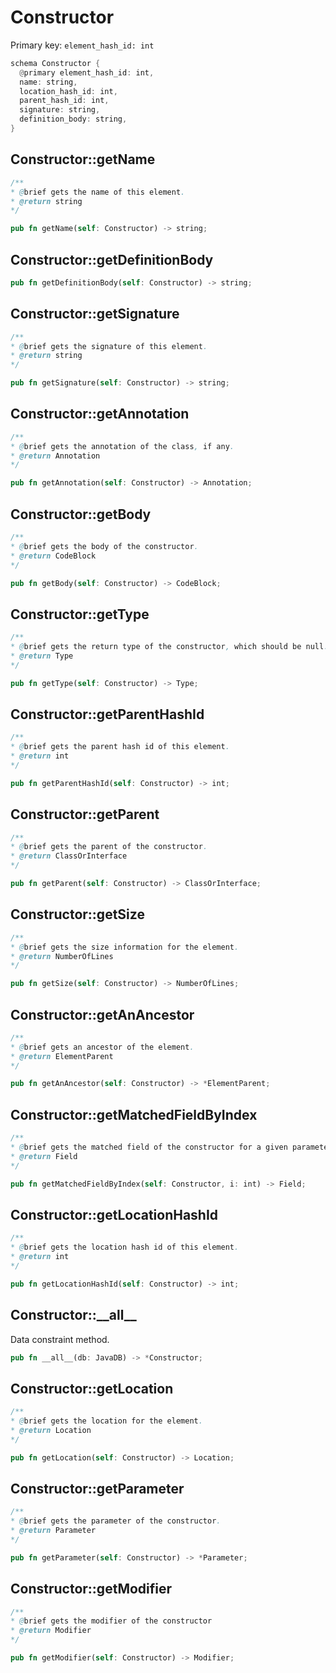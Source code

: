 # Constructor

Primary key: `element_hash_id: int`

```rust
schema Constructor {
  @primary element_hash_id: int,
  name: string,
  location_hash_id: int,
  parent_hash_id: int,
  signature: string,
  definition_body: string,
}
```
## Constructor::getName

```java
/**
* @brief gets the name of this element.
* @return string
*/
```
```rust
pub fn getName(self: Constructor) -> string;
```
## Constructor::getDefinitionBody

```rust
pub fn getDefinitionBody(self: Constructor) -> string;
```
## Constructor::getSignature

```java
/**
* @brief gets the signature of this element.
* @return string
*/
```
```rust
pub fn getSignature(self: Constructor) -> string;
```
## Constructor::getAnnotation

```java
/**
* @brief gets the annotation of the class, if any.
* @return Annotation 
*/
```
```rust
pub fn getAnnotation(self: Constructor) -> Annotation;
```
## Constructor::getBody

```java
/**
* @brief gets the body of the constructor.
* @return CodeBlock 
*/
```
```rust
pub fn getBody(self: Constructor) -> CodeBlock;
```
## Constructor::getType

```java
/**
* @brief gets the return type of the constructor, which should be null.
* @return Type 
*/
```
```rust
pub fn getType(self: Constructor) -> Type;
```
## Constructor::getParentHashId

```java
/**
* @brief gets the parent hash id of this element.
* @return int
*/
```
```rust
pub fn getParentHashId(self: Constructor) -> int;
```
## Constructor::getParent

```java
/**
* @brief gets the parent of the constructor.
* @return ClassOrInterface 
*/
```
```rust
pub fn getParent(self: Constructor) -> ClassOrInterface;
```
## Constructor::getSize

```java
/**
* @brief gets the size information for the element.
* @return NumberOfLines
*/
```
```rust
pub fn getSize(self: Constructor) -> NumberOfLines;
```
## Constructor::getAnAncestor

```java
/**
* @brief gets an ancestor of the element.
* @return ElementParent 
*/
```
```rust
pub fn getAnAncestor(self: Constructor) -> *ElementParent;
```
## Constructor::getMatchedFieldByIndex

```java
/**
* @brief gets the matched field of the constructor for a given parameter index.
* @return Field 
*/
```
```rust
pub fn getMatchedFieldByIndex(self: Constructor, i: int) -> Field;
```
## Constructor::getLocationHashId

```java
/**
* @brief gets the location hash id of this element.
* @return int
*/
```
```rust
pub fn getLocationHashId(self: Constructor) -> int;
```
## Constructor::\_\_all\_\_

Data constraint method.

```rust
pub fn __all__(db: JavaDB) -> *Constructor;
```
## Constructor::getLocation

```java
/**
* @brief gets the location for the element.
* @return Location
*/
```
```rust
pub fn getLocation(self: Constructor) -> Location;
```
## Constructor::getParameter

```java
/**
* @brief gets the parameter of the constructor.
* @return Parameter 
*/
```
```rust
pub fn getParameter(self: Constructor) -> *Parameter;
```
## Constructor::getModifier

```java
/**
* @brief gets the modifier of the constructor
* @return Modifier 
*/
```
```rust
pub fn getModifier(self: Constructor) -> Modifier;
```
